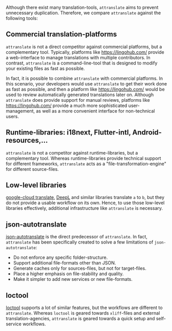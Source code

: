 Although there exist many translation-tools, `attranslate` aims to prevent unnecessary duplication.
Therefore, we compare `attranslate` against the following tools:

## Commercial translation-platforms

`attranslate` is not a direct competitor against commercial platforms, but a complementary tool.
Typically, platforms like https://lingohub.com/ provide a web-interface to manage translations with multiple contributors.
In contrast, `attranslate` is a command-line-tool that is designed to modify your existing files as fast as possible.

In fact, it is possible to combine `attranslate` with commercial platforms.
In this scenario, your developers would use `attranslate` to get their work done as fast as possible, and then a platform like https://lingohub.com/ would be used to review automatically generated translations later on.
Although `attranslate` does provide support for manual reviews, platforms like https://lingohub.com/ provide a much more sophisticated user-management, as well as a more convenient interface for non-technical users.

## Runtime-libraries: i18next, Flutter-intl, Android-resources,...

`attranslate` is not a competitor against runtime-libraries, but a complementary tool.
Whereas runtime-libraries provide technical support for different frameworks, `attranslate` acts as a "file-transformation-engine" for different source-files.

## Low-level libraries

[google-cloud translate](https://github.com/googleapis/nodejs-translate), [DeepL](https://github.com/vsetka/deepl-translator) and similar libraries translate `a` to `b`, but they do not provide a usable workflow on its own.
Hence, to use those low-level libraries effectively, additional infrastructure like `attranslate` is necessary.

## json-autotranslate

[json-autotranslate](https://github.com/leolabs/json-autotranslate) is the direct predecessor of `attranslate`.
In fact, `attranslate` has been specifically created to solve a few limitations of `json-autotranslate`:

- Do not enforce any specific folder-structure.
- Support additional file-formats other than JSON.
- Generate caches only for sources-files, but not for target-files.
- Place a higher emphasis on file-stability and quality.
- Make it simpler to add new services or new file-formats.

## loctool

[loctool](https://github.com/iLib-js/loctool) supports a lot of similar features, but the workflows are different to `attranslate`.
Whereas `loctool` is geared towards `xliff`-files and external translation-agencies, `attranslate` is geared towards a quick setup and self-service workflows.
